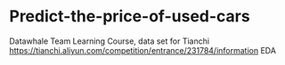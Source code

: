 # Predict-the-price-of-used-cars
Datawhale Team Learning Course, data set for Tianchi https://tianchi.aliyun.com/competition/entrance/231784/information
EDA
